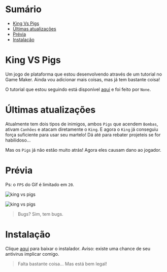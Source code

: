 # Sumário

- [King Vs Pigs](#king-vs-pigs)
- [Últimas atualizações](#últimas-atualizações)
- [Prévia](#prévia)
- [Instalação](#instalação)

# King VS Pigs

Um jogo de plataforma que estou desenvolvendo através de um tutorial no Game Maker. Ainda vou adicionar mais coisas, mas já tem bastante coisa!

O tutorial que estou seguindo está disponível [aqui](https://www.youtube.com/watch?v=zPzBSDdBeoE&t=384s) e foi feito por `None`.

# Últimas atualizações
Atualmente tem dois tipos de inimigos, ambos `Pigs` que acendem `Bombas`, ativam `Canhões` e atacam diretamente o `King`. E agora o `King` já conseguiu força suficiente para usar seu martelo! Dá até para rebater projeteis se for habilidoso...

Mas os `Pigs` já não estão muito atrás! Agora eles causam dano ao jogador.

# Prévia

Ps: o `FPS` do Gif é limitado em `20`.

![king vs pigs](https://github.com/L-Marcel/king-vs-pigs/blob/master/images/gif_1.gif?raw=tru)

![king vs pigs](https://github.com/L-Marcel/king-vs-pigs/blob/master/images/gif_2.gif?raw=tru)

> Bugs? Sim, tem bugs.

# Instalação

Clique [aqui](https://github.com/L-Marcel/king-vs-pigs/raw/master/King%20VS%20Pigs.zip) para baixar o instalador. Aviso: existe uma chance de seu antivirus implicar comigo.

> Falta bastante coisa... Mas está bem legal!